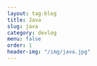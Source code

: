 ```yaml
---
layout: tag-blog
title: Java
slug: java
category: devlog
menu: false
order: 1
header-img: "/img/java.jpg"
---
```

